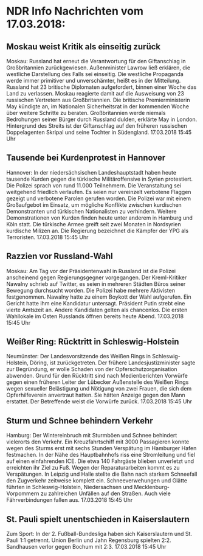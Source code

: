 # NDR Info Nachrichten vom 17.03.2018:


## Moskau weist Kritik als einseitig zurück
Moskau: Russland hat erneut die Verantwortung für den Giftanschlag in Großbritannien zurückgewiesen. Außenminister Lawrow ließ erklären, die westliche Darstellung des Falls sei einseitig. Die westliche Propaganda werde immer primitiver und unverschämter, heißt es in der Mitteilung. Russland hat 23 britische Diplomaten aufgefordert, binnen einer Woche das Land zu verlassen. Moskau reagierte damit auf die Ausweisung von 23 russischen Vertretern aus Großbritannien. Die britische Premierministerin May kündigte an, im Nationalen Sicherheitsrat in der kommenden Woche über weitere Schritte zu beraten. Großbritannien werde niemals Bedrohungen seiner Bürger durch Russland dulden, erklärte May in London. Hintergrund des Streits ist der Giftanschlag auf den früheren russischen Doppelagenten Skripal und seine Tochter in Südengland. 17.03.2018 15:45 Uhr 

## Tausende bei Kurdenprotest in Hannover
Hannover: In der niedersächsischen Landeshauptstadt haben heute tausende Kurden gegen die türkische Militäroffensive in Syrien protestiert. Die Polizei sprach von rund 11.000 Teilnehmern. Die Veranstaltung sei weitgehend friedlich verlaufen. Es seien nur vereinzelt verbotene Flaggen gezeigt und verbotene Parolen gerufen worden. Die Polizei war mit einem Großaufgebot im Einsatz, um mögliche Konflikte zwischen kurdischen Demonstranten und türkischen Nationalisten zu verhindern. Weitere Demonstrationen von Kurden finden heute unter anderem in Hamburg und Köln statt. Die türkische Armee greift seit zwei Monaten in Nordsyrien kurdische Milizen an. Die Regierung bezeichnet die Kämpfer der YPG als Terroristen. 17.03.2018 15:45 Uhr 

## Razzien vor Russland-Wahl
Moskau: Am Tag vor der Präsidentenwahl in Russland ist die Polizei anscheinend gegen Regierungsgegner vorgegangen. Der Kreml-Kritiker Nawalny schrieb auf Twitter, es seien in mehreren Städten Büros seiner Bewegung durchsucht worden. Die Polizei habe mehrere Aktivisten festgenommen. Nawalny hatte zu einem Boykott der Wahl aufgerufen. Ein Gericht hatte ihm eine Kandidatur untersagt. Präsident Putin strebt eine vierte Amtszeit an. Andere Kandidaten gelten als chancenlos. Die ersten Wahllokale im Osten Russlands öffnen bereits heute Abend. 17.03.2018 15:45 Uhr 

## Weißer Ring: Rücktritt in Schleswig-Holstein
Neumünster: Der Landesvorsitzende des Weißen Rings in Schleswig-Holstein, Döring, ist zurückgetreten. Der frühere Landesjustizminister sagte zur Begründung, er wolle Schaden von der Opferschutzorganisation abwenden. Grund für den Rücktritt sind nach Medienberichten Vorwürfe gegen einen früheren Leiter der Lübecker Außenstelle des Weißen Rings wegen sexueller Belästigung und Nötigung von zwei Frauen, die sich dem Opferhilfeverein anvertraut hatten. Sie hätten Anzeige gegen den Mann erstattet. Der Betreffende weist die Vorwürfe zurück. 17.03.2018 15:45 Uhr 

## Sturm und Schnee behindern Verkehr
Hamburg: Der Wintereinbruch mit Sturmböen und Schnee behindert vielerorts den Verkehr. Ein Kreuzfahrtschiff mit 3000 Passagieren konnte wegen des Sturms erst mit sechs Stunden Verspätung im Hamburger Hafen festmachen. In der Nähe des Hauptbahnhofs riss eine Stromleitung und fiel auf einen einfahrenden ICE. Die etwa 140 Fahrgäste blieben unverletzt und erreichten ihr Ziel zu Fuß. Wegen der Reparaturarbeiten kommt es zu Verspätungen. In Leipzig und Halle stellte die Bahn nach starkem Schneefall den Zugverkehr zeitweise komplett ein. Schneeverwehungen und Glätte führten in Schleswig-Holstein, Niedersachsen und Mecklenburg-Vorpommern zu zahlreichen Unfällen auf den Straßen. Auch viele Fährverbindungen fallen aus. 17.03.2018 15:45 Uhr 

## St. Pauli spielt unentschieden in Kaiserslautern
Zum Sport: In der 2. Fußball-Bundesliga haben sich Kaiserslautern und St. Pauli 1:1 getrennt. Union Berlin und Jahn Regensburg spielten 2:2. Sandhausen verlor gegen Bochum mit 2:3. 17.03.2018 15:45 Uhr 
